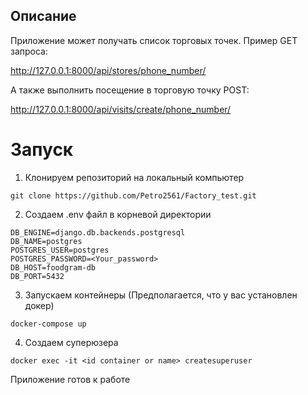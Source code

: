 ## Описание

Приложение может получать список торговых точек. Пример GET запроса:

http://127.0.0.1:8000/api/stores/phone_number/

А также выполнить посещение в торговую точку POST:

http://127.0.0.1:8000/api/visits/create/phone_number/

# Запуск

1. Клонируем репозиторий на локальный компьютер 

```
git clone https://github.com/Petro2561/Factory_test.git
```

2. Создаем .env файл в корневой директории

```
DB_ENGINE=django.db.backends.postgresql
DB_NAME=postgres
POSTGRES_USER=postgres
POSTGRES_PASSWORD=<Your_password>
DB_HOST=foodgram-db
DB_PORT=5432
```

3. Запускаем контейнеры (Предполагается, что у вас установлен докер)
```
docker-compose up
```
4. Создаем суперюзера
```
docker exec -it <id container or name> createsuperuser
```

Приложение готов к работе

